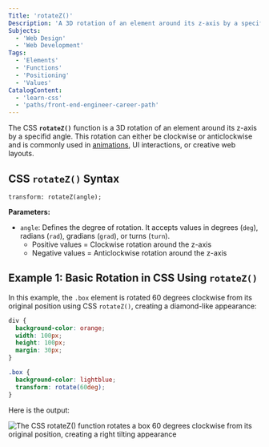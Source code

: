 ```yaml
---
Title: 'rotateZ()'
Description: 'A 3D rotation of an element around its z-axis by a specifid angle.'
Subjects:
  - 'Web Design'
  - 'Web Development'
Tags:
  - 'Elements'
  - 'Functions'
  - 'Positioning'
  - 'Values'
CatalogContent:
  - 'learn-css'
  - 'paths/front-end-engineer-career-path'
---
```


The CSS **`rotateZ()`** function is a 3D rotation of an element around its z-axis by a specifid angle. This rotation can either be clockwise or anticlockwise and is commonly used in [animations](https://www.codecademy.com/resources/docs/css/animations), UI interactions, or creative web layouts.

## CSS `rotateZ()` Syntax

```pseudo
transform: rotateZ(angle);
```

**Parameters:**

- `angle`: Defines the degree of rotation. It accepts values in degrees (`deg`), radians (`rad`), gradians (`grad`), or turns (`turn`).
  - Positive values = Clockwise rotation around the z-axis
  - Negative values = Anticlockwise rotation around the z-axis

## Example 1: Basic Rotation in CSS Using `rotateZ()`

In this example, the `.box` element is rotated 60 degrees clockwise from its original position using CSS `rotateZ()`, creating a diamond-like appearance:

```css
div {
  background-color: orange;
  width: 100px;
  height: 100px;
  margin: 30px;
}

.box {
  background-color: lightblue;
  transform: rotate(60deg);
}
```

Here is the output:

![The CSS rotateZ() function rotates a box 60 degrees clockwise from its original position, creating a right tilting appearance](https://raw.githubusercontent.com/Codecademy/docs/main/media/css-rotatez.jpg)
